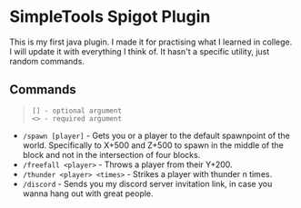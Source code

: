 # <b>SimpleTools Spigot Plugin</b>
This is my first java plugin. I made it for practising what I learned in college. I will update it with everything I think of. It hasn't a specific utility, just random commands.

## <b>Commands</b>

> `[] - optional argument`<br>
> `<> - required argument`

* `/spawn [player]` - Gets you or a player to the default spawnpoint of the world. Specifically to X+500 and Z+500 to spawn in the middle of the block and not in the intersection of four blocks.
* `/freefall <player>` - Throws a player from their Y+200.
* `/thunder <player> <times>` - Strikes a player with thunder n times.
* `/discord` - Sends you my discord server invitation link, in case you wanna hang out with great people.